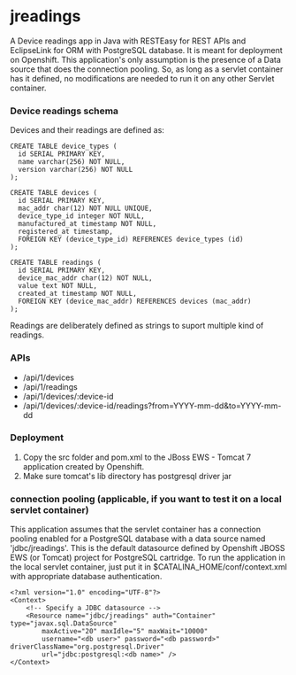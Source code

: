 jreadings
=========
 
A Device readings app in Java with RESTEasy for REST APIs and EclipseLink for ORM with PostgreSQL database.
It is meant for deployment on Openshift. This application's only assumption is the presence of a Data source
that does the connection pooling. So, as long as a servlet container has it defined, no modifications are needed
to run it on any other Servlet container.

### Device readings schema

Devices and their readings are defined as:

```
CREATE TABLE device_types (
  id SERIAL PRIMARY KEY,
  name varchar(256) NOT NULL,
  version varchar(256) NOT NULL
);

CREATE TABLE devices (
  id SERIAL PRIMARY KEY,
  mac_addr char(12) NOT NULL UNIQUE,
  device_type_id integer NOT NULL,
  manufactured_at timestamp NOT NULL,
  registered_at timestamp,
  FOREIGN KEY (device_type_id) REFERENCES device_types (id)
);

CREATE TABLE readings (
  id SERIAL PRIMARY KEY,
  device_mac_addr char(12) NOT NULL,
  value text NOT NULL,
  created_at timestamp NOT NULL,
  FOREIGN KEY (device_mac_addr) REFERENCES devices (mac_addr)
);
```

Readings are deliberately defined as strings to suport multiple kind of readings.

### APIs

* /api/1/devices
* /api/1/readings
* /api/1/devices/:device-id
* /api/1/devices/:device-id/readings?from=YYYY-mm-dd&to=YYYY-mm-dd


### Deployment

1. Copy the src folder and pom.xml to the JBoss EWS - Tomcat 7 application created by Openshift.
2. Make sure tomcat's lib directory has postgresql driver jar


### connection pooling (applicable, if you want to test it on a local servlet container)

This application assumes that the servlet container has a connection pooling enabled for a PostgreSQL database 
with a data source named 'jdbc/jreadings'.  This is the default datasource defined by Openshift JBOSS EWS (or Tomcat)
project for PostgreSQL cartridge. To run the application in the local servlet container, just put it in
$CATALINA_HOME/conf/context.xml with appropriate database authentication.

```
<?xml version="1.0" encoding="UTF-8"?>
<Context>
    <!-- Specify a JDBC datasource -->
    <Resource name="jdbc/jreadings" auth="Container" type="javax.sql.DataSource"
        maxActive="20" maxIdle="5" maxWait="10000"
        username="<db user>" password="<db password>" driverClassName="org.postgresql.Driver"
        url="jdbc:postgresql:<db name>" />
</Context>
```
